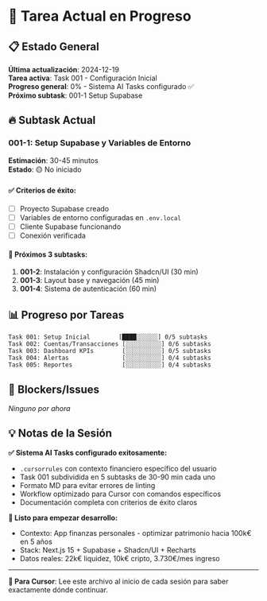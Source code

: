 # 🎯 Tarea Actual en Progreso

## 📋 Estado General

**Última actualización**: 2024-12-19  
**Tarea activa**: Task 001 - Configuración Inicial  
**Progreso general**: 0% - Sistema AI Tasks configurado ✅  
**Próximo subtask**: 001-1 Setup Supabase

## 🔥 Subtask Actual

### 001-1: Setup Supabase y Variables de Entorno

**Estimación**: 30-45 minutos  
**Estado**: 🟡 No iniciado

#### ✅ Criterios de éxito:

- [ ] Proyecto Supabase creado
- [ ] Variables de entorno configuradas en `.env.local`
- [ ] Cliente Supabase funcionando
- [ ] Conexión verificada

#### 🎯 Próximos 3 subtasks:

1. **001-2**: Instalación y configuración Shadcn/UI (30 min)
2. **001-3**: Layout base y navegación (45 min)
3. **001-4**: Sistema de autenticación (60 min)

## 📊 Progreso por Tareas

```
Task 001: Setup Inicial        [████░░░░░░] 0/5 subtasks
Task 002: Cuentas/Transacciones [░░░░░░░░░░] 0/6 subtasks
Task 003: Dashboard KPIs        [░░░░░░░░░░] 0/5 subtasks
Task 004: Alertas               [░░░░░░░░░░] 0/4 subtasks
Task 005: Reportes              [░░░░░░░░░░] 0/4 subtasks
```

## 🚨 Blockers/Issues

_Ninguno por ahora_

## 💡 Notas de la Sesión

**✅ Sistema AI Tasks configurado exitosamente:**

- `.cursorrules` con contexto financiero específico del usuario
- Task 001 subdividida en 5 subtasks de 30-90 min cada uno
- Formato MD para evitar errores de linting
- Workflow optimizado para Cursor con comandos específicos
- Documentación completa con criterios de éxito claros

**🎯 Listo para empezar desarrollo:**

- Contexto: App finanzas personales - optimizar patrimonio hacia 100k€ en 5 años
- Stack: Next.js 15 + Supabase + Shadcn/UI + Recharts
- Datos reales: 22k€ liquidez, 10k€ cripto, 3.730€/mes ingreso

---

**🎯 Para Cursor**: Lee este archivo al inicio de cada sesión para saber exactamente dónde continuar.
